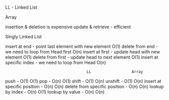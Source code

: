 LL - Linked List


Array

insertion & deletion is expensive
update & retrieve - efficient

Singly Linked List

insert at end       - point last element with new element    O(1)
delete from end     - we need to loop from Head first     O(n)
insert at first     - update head with new element           O(1)
delete from first   - update head to next element            O(1)
insert at specific index - we need to loop from Head           O(n)


                                        LL                  Array

push                             -      O(1)                O(1)
pop                              -      O(n)                O(1)
shift                            -      O(1)                O(n)
unshift                          -      O(1)                O(n)
insert at specific position      -      O(n)                O(n)
delete from specific position    -      O(n)                O(n)
lookup by index                  -      O(n)                O(1)
lookup by value                  -      O(n)                O(n)